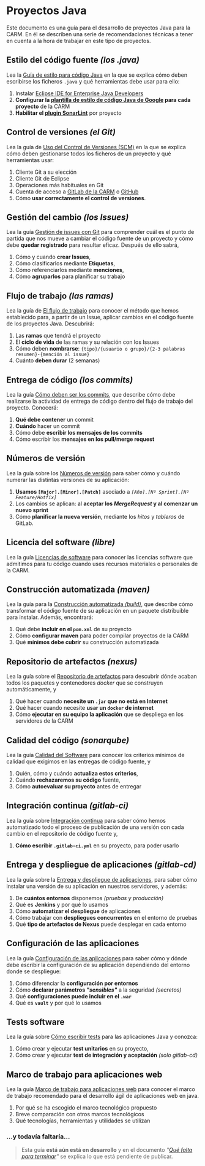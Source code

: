 # Proyectos Java

Este documento es una guía para el desarrollo de proyectos Java para la CARM. En él se describen una serie de recomendaciones técnicas a tener en cuenta a la hora de trabajar en este tipo de proyectos.


## Estilo del código fuente *(los .java)*

Lea la [Guía de estilo para código Java](Guia-codigo-java.md) en la que se explica cómo deben escribirse los ficheros ```.java``` y qué herramientas debe usar para ello:

1. Instalar [Eclipse IDE for Enterprise Java Developers](https://www.eclipse.org/downloads/packages/)
2. **Configurar la [plantilla de estilo de código Java de Google](https://github.com/google/styleguide/blob/gh-pages/eclipse-java-google-style.xml) para cada proyecto** de la CARM
3. **Habilitar el [plugin SonarLint](https://www.sonarlint.org/eclipse/)** por proyecto


## Control de versiones *(el Git)*

Lea la guía de [Uso del Control de Versiones (SCM)](Guia-SCM.md) en la que se explica cómo deben gestionarse todos los ficheros de un proyecto y qué herramientas usar:

1. Cliente Git a su elección
2. Cliente Git de Eclipse
3. Operaciones más habituales en Git
4. Cuenta de acceso a [GitLab de la CARM](https://gitlab.carm.es) o [GitHub](https://github.com/carm-es/)
5. Cómo **usar correctamente el control de versiones**.


## Gestión del cambio *(los Issues)*

Lea la guía [Gestión de issues con Git](Guia-Issues.md) para comprender cuál es el punto de partida que nos mueve a cambiar el código fuente de un proyecto y cómo debe **quedar registrado** para resultar eficaz. Después de ello sabrá, 

1. Cómo y cuando **crear Issues**,
2. Cómo clasificarlos mediante **Etiquetas**,
3. Cómo referenciarlos mediante **menciones**,
4. Cómo **agruparlos** para planificar su trabajo 


## Flujo de trabajo  *(las ramas)*

Lea la guía de [El flujo de trabajo](Guia-Workflow.md) para conocer el método que hemos establecido para, a partir de un Issue, aplicar cambios en el código fuente de los proyectos Java. Descubrirá:

1. Las **ramas** que tendrá el proyecto
2. El **ciclo de vida** de las ramas y su relación con los Issues
3. Cómo deben **nombrarse**: ```{tipo}/{usuario o grupo}/{2-3 palabras resumen}-{mención al issue}``` 
4. Cuánto **deben durar** (2 semanas)


## Entrega de código *(los commits)*

Lea la guía [Cómo deben ser los commits](Guia-Commits.md), que describe cómo debe realizarse la actividad de entrega de código dentro del flujo de trabajo del proyecto. Conocerá:

1. **Qué debe contener** un commit
2. **Cuándo** hacer un commit
3. Cómo debe **escribir los mensajes de los commits**
4. Cómo escribir los **mensajes en los pull/merge request**


## Números de versión

Lea la guía sobre los [Números de versión](Guia-Versiones.md) para 
saber cómo y cuándo numerar las distintas versiones de su aplicación:

1. **Usamos ```[Major].[Minor].[Patch]```** asociado a *`[Año].[Nº Sprint].[Nº Feature/Hotfix]`*
2. Los cambios se aplican: al **aceptar los *MergeRequest* y al comenzar un nuevo sprint**
3. Cómo **planificar la nueva versión**, mediante los *hitos* y *tableros* de GitLab.


## Licencia del software *(libre)*

Lea la guía [Licencias de software](Guia-Licencias.md) para conocer las 
licencias software que admitimos para tu código cuando uses
recursos materiales o personales de la CARM.


## Construcción automatizada *(maven)*

Lea la guía para la [Construcción automatizada *(build)*](Guia-Maven.md), que describe cómo transformar el código fuente
de su aplicación en un paquete distribuible para instalar. Además, encontrará: 

1. Qué debe **incluir en el ```pom.xml```** de su proyecto
2. Cómo **configurar maven** para poder compilar proyectos de la CARM
3. Qué **mínimos debe cubrir** su construcción automatizada


## Repositorio de artefactos *(nexus)*

Lea la guía sobre el [Repositorio de artefactos](Guia-Nexus.md) para 
descubrir dónde acaban todos los paquetes y contenedores _docker_ que se construyen automáticamente, y

1. Qué hacer cuando **necesite un ```.jar``` que no está en Internet**
1. Qué hacer cuando necesite **usar un `docker` de internet**
1. Cómo **ejecutar en su equipo la aplicación** que se despliega en los servidores de la CARM

## Calidad del código *(sonarqube)*

Lea la guía [Calidad del Software](Guia-Sonar.md)
para conocer los criterios mínimos de calidad que exigimos en las
entregas de código fuente, y

1. Quién, cómo y cuándo **actualiza estos criterios**,
2. Cuándo **rechazaremos su código** fuente,
3. Cómo **autoevaluar su proyecto** antes de entregar

## Integración continua *(gitlab-ci)*

Lea la guía sobre [Integración continua](Guia-CI.md) para saber cómo hemos automatizado todo el proceso de publicación 
de una versión con cada cambio en el
repositorio de código fuente y,

1. **Cómo escribir ```.gitlab-ci.yml```** en su proyecto, para poder usarlo

## Entrega y despliegue de aplicaciones *(gitlab-cd)*

Lea la guía sobre la [Entrega y despliegue de aplicaciones](Guia-CD.md), para saber cómo instalar una versión de su aplicación en nuestros servidores, y además:

1. De **cuántos entornos** disponemos *(pruebas y producción)*
2. Qué es **Jenkins** y por qué lo usamos
3. Cómo **automatizar el despliegue** de aplicaciones
4. Cómo trabajar con **despliegues concurrentes** en el entorno de pruebas
5. Qué **tipo de artefactos de Nexus** puede desplegar en cada entorno


## Configuración de las aplicaciones

Lea la guía [Configuración de las aplicaciones](Guia-Configuracion.md) para saber cómo y dónde
debe escribir la configuración de su aplicación dependiendo del
entorno donde se despliegue:

1. Cómo diferenciar la **configuración por entornos**
2. Cómo **declarar parámetros *"sensibles"*** a la seguridad *(secretos)*
3. Qué **configuraciones puede incluir en el ```.war```** 
4. Qué es **`vault`** y por qué lo usamos


## Tests software

Lea la guía sobre [Cómo escribir tests](Guia-Tests.md) para las aplicaciones Java y conozca:

1. Cómo crear y ejecutar **test unitarios** en su proyecto,
2. Cómo crear y ejecutar **test de integración y aceptación** _(solo gitlab-cd)_


## Marco de trabajo para aplicaciones web
Lea la guía [Marco de trabajo para aplicaciones web](./framework/framework.md) para conocer el marco de trabajo recomendado para el desarrollo ágil de aplicaciones web en java.
1.	Por qué se ha escogido el marco tecnológico propuesto
2.	Breve comparación con otros marcos tecnológicos
3.	Qué tecnologías, herramientas y utilidades se utilizan

### ...y todavía faltaría...
> Esta guía **está aún está en desarrollo** y en el documento *"[Qué falta para terminar](Guia-AunLeFalta.md)"* se explica lo que está pendiente de publicar.

